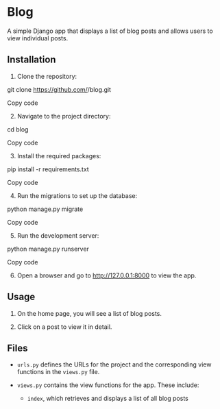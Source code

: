 # Blog

A simple Django app that displays a list of blog posts and allows users to view individual posts.

## Installation

1. Clone the repository:

git clone https://github.com/<your-username>/blog.git

Copy code

2. Navigate to the project directory:

cd blog

Copy code

3. Install the required packages:

pip install -r requirements.txt

Copy code

4. Run the migrations to set up the database:

python manage.py migrate

Copy code

5. Run the development server:

python manage.py runserver

Copy code

6. Open a browser and go to http://127.0.0.1:8000 to view the app.

## Usage

1. On the home page, you will see a list of blog posts.

2. Click on a post to view it in detail.

## Files

- `urls.py` defines the URLs for the project and the corresponding view functions in the `views.py` file.

- `views.py` contains the view functions for the app. These include:

  - `index`, which retrieves and displays a list of all blog posts
